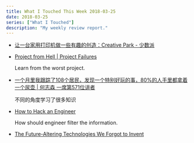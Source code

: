 ```yaml
---
title: What I Touched This Week 2018-03-25
date: 2018-03-25
series: ["What I Touched"]
description: "My weekly review report."
---
```


* [让一台家用打印机做一些有趣的创造：Creative Park - 少数派](https://sspai.com/post/43694)
* [Project from Hell | Project Failures](https://projectfailures.wordpress.com/2008/06/24/project-from-hell/)

    Learn from the worst project.

* [一个月里我跟踪了108个居民，发现一个特别好玩的事，80%的人手里都拿着一个尿壶 | 何志森 一席第571位讲者](https://mp.weixin.qq.com/s/zsJJZhEI4_vDQZkth8wsvg?dt_platform=douban_broadcast)

    不同的角度学习了很多知识

* [How to Hack an Engineer](https://www.nemil.com/musings/hack-an-engineer.html)

    How should engineer filter the information.

* [The Future-Altering Technologies We Forgot to Invent](https://medium.com/the-polymath-project/gene-wolfe-a-science-fiction-legend-on-the-future-altering-technologies-we-forgot-to-invent-a3103572a352)
